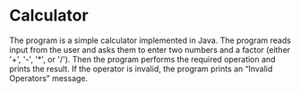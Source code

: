 # Calculator
The program is a simple calculator implemented in Java. The program reads input from the user and asks them to enter two numbers and a factor (either '+', '-', '*', or '/'). Then the program performs the required operation and prints the result. If the operator is invalid, the program prints an “Invalid Operators” message.
